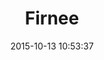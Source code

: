 ---
layout: post
title:  "Firnee"
date:   2015-10-13 10:53:37
country: "Afganistan"
categories: jekyll update
image: ./images/potatoes.jpg
type: recipe
---